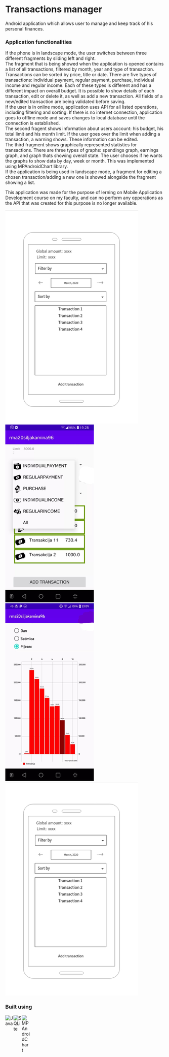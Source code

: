 # Transactions manager

Android application which allows user to manage and keep track of his personal finances. 

### Application functionalities
If the phone is in landscape mode, the user switches between three different fragments by sliding left and right.  
The fragment that is being showed when the application is opened contains a list of all transactions, filtered by month, year and type of transaction. Transactions can be sorted by price, title or date. There are five types of transactions: individual payment, regular payment, purchase, individual income and regular income. Each of these types is different and has a different impact on overall budget. It is possible to show details of each transaction, edit or delete it, as well as add a new transaction. All fields of a new/edited transaction are being validated before saving.  
If the user is in online mode, application uses API for all listed operations, including filtering and sorting. If there is no internet connection, application goes to offline mode and saves changes to local database until the connection is established.  
The second fragent shows information about users account: his budget, his total limit and his month limit. If the user goes over the limit when adding a transaction, a warning shows. These information can be edited.  
The third fragment shows graphically represented statistics for transactions. There are three types of graphs: spendings graph, earnings graph, and graph thats showing overall state. The user chooses if he wants the graphs to show data by day, week or month. This was implemented using MPAndroidChart library.  
If the application is being used in landscape mode, a fragment for editing a chosen transaction/adding a new one is showed alongside the fragment showing a list.  

This application was made for the purpose of lerning on Mobile Application Development course on my faculty, and can no perform any opperations as the API that was created for this purpose is no longer available.  

![](prototype.jpg) 
![](Inkedlist_LI.jpg) 
![](Inkedgraph_LI.jpg) 
![](prototype.jpg) 


### Built using
[<img align="left" alt="Java" width="26px" src="https://logoeps.com/wp-content/uploads/2013/03/java-eps-vector-logo.png" />][java]
[<img align="left" alt="SQLite" width="26px" src="https://upload.wikimedia.org/wikipedia/commons/thumb/3/38/SQLite370.svg/1200px-SQLite370.svg.png" />][SQLite]
[<img align="left" alt="MPAndroidChart" width="26px" src="https://camo.githubusercontent.com/9ee52cd684d0ae62106ce74c7aae5fc9cec43a123c76ef307b5b8a0c24e89eed/68747470733a2f2f7261772e6769746875622e636f6d2f5068696c4a61792f4d5043686172742f6d61737465722f64657369676e2f666561747572655f677261706869635f736d616c6c65722e706e67" />][SQLite]

[java]: https://www.java.com/en/
[SQLite]: https://www.sqlite.org/index.html
[MPAndroidChart]: https://github.com/PhilJay/MPAndroidChart
